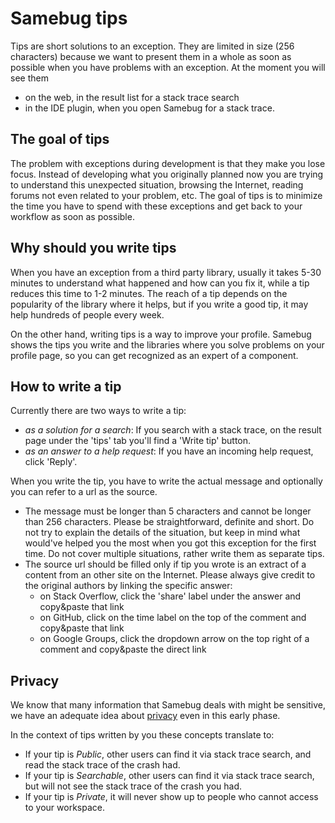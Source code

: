 # Samebug tips

Tips are short solutions to an exception. They are limited in size (256 characters) because we want to
present them in a whole as soon as possible when you have problems with an exception. At the moment you
will see them
- on the web, in the result list for a stack trace search
- in the IDE plugin, when you open Samebug for a stack trace.

## The goal of tips

The problem with exceptions during development is that they make you lose focus. Instead of developing
what you originally planned now you are trying to understand this unexpected situation, browsing the
 Internet, reading forums not even related to your problem, etc. The goal of tips is to minimize the
time you have to spend with these exceptions and get back to your workflow as soon as possible.

## Why should you write tips

When you have an exception from a third party library, usually it takes 5-30 minutes to understand
what happened and how can you fix it, while a tip reduces this time to 1-2 minutes. The reach of
a tip depends on the popularity of the library where it helps, but if you write a good tip, it
may help hundreds of people every week.

On the other hand, writing tips is a way to improve your profile. Samebug shows the tips you write and the libraries where you solve problems on your profile page, so you can get recognized as an
expert of a component.

## How to write a tip

Currently there are two ways to write a tip:

- *as a solution for a search*: If you search with a stack trace, on the result page under the 'tips'
tab you'll find a 'Write tip' button.
- *as an answer to a help request*: If you have an incoming help request, click 'Reply'.

When you write the tip, you have to write the actual message and optionally you can refer to a url
as the source.

- The message must be longer than 5 characters and cannot be longer than 256 characters. Please be
straightforward, definite and short. Do not try to explain the details of the situation, but
 keep in mind what would've helped you the most when you got this exception for the first time.
Do not cover multiple situations, rather write them as separate tips.
- The source url should be filled only if tip you wrote is an extract of a content from an other
site on the Internet. Please always give credit to the original authors by linking the specific answer:
    - on Stack Overflow, click the 'share' label under the answer and copy&paste that link
    - on GitHub, click on the time label on the top of the comment and copy&paste that link
    - on Google Groups, click the dropdown arrow on the top right of a comment and copy&paste the direct link

## Privacy

We know that many information that Samebug deals with might be sensitive, we have an
adequate idea about [privacy](/docs/privacy) even in this early phase.

In the context of tips written by you these concepts translate to:
- If your tip is *Public*, other users can find it via stack trace search, and read the stack trace of the crash had.
- If your tip is *Searchable*, other users can find it via stack trace search, but will not see the stack trace of the crash you had.
- If your tip is *Private*, it will never show up to people who cannot access to your workspace.

